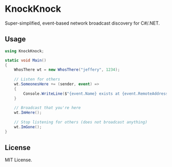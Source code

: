 # KnockKnock
Super-simplified, event-based network broadcast discovery for C#/.NET.

## Usage
```csharp
using KnockKnock;

static void Main()
{
    WhosThere wt = new WhosThere("jeffery", 1234);
    
    // Listen for others
    wt.SomeonesHere += (sender, event) =>
    {
        Console.WriteLine($"{event.Name} exists at {event.RemoteAddress}");
    }
    
    // Broadcast that you're here
    wt.ImHere();
    
    // Stop listening for others (does not broadcast anything)
    wt.ImGone();
}
```

## License
MIT License.
